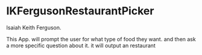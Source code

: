 # IKFergusonRestaurantPicker

Isaiah Keith Ferguson.

This App. will prompt the user for what type of food they want. and then ask a more specific question about it. it will output an restaurant
